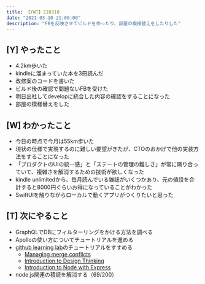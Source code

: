 ```yaml
---
title: 【YWT】210310
date: "2021-03-10 21:00:00"
description: "FBを反映させてビルドを作ったり、部屋の模様替えをしたりした"
---
```


## [Y] やったこと

- 4.2km歩いた
- kindleに溜まっていた本を3冊読んだ
- 改修案のコードを書いた
- ビルド後の確認で問題ないFBを受けた
- 明日出社してdevelopに統合した内容の確認をすることになった
- 部屋の模様替えをした

## [W] わかったこと

- 今日の時点で今月は55km歩いた
- 現状の仕様で実現するのに難しい要望がきたが、CTOのおかげで他の実装方法をすることになった
- 「プロダクトのUIの統一感」と「ステートの管理の難しさ」が常に隣り合っていて、複雑さを解消するための技術が欲しくなった
- kindle unlimitedから、毎月読んでいる雑誌がいくつかあり、元の値段を合計すると8000円ぐらいお得になっていることがわかった
- SwiftUIを触りながらローカルで動くアプリがつくりたいと思った

## [T] 次にやること

- GraphQLでDBにフィルターリングをかける方法を調べる
- Apolloの使い方についてチュートリアルを進める
- [github learning lab](https://lab.github.com/githubtraining)のチュートリアルをすすめる
  - [Managing merge conflicts](https://lab.github.com/githubtraining/managing-merge-conflicts)
  - [Introduction to Design Thinking](https://lab.github.com/githubtraining/introduction-to-design-thinking)
  - [Introduction to Node with Express](https://lab.github.com/everydeveloper/introduction-to-node-with-express)
- node.js関連の積読を解消する（69/200）

<!-- https://twitter.com/camomile_cafe/status/1369633524903415809?s=20 -->
